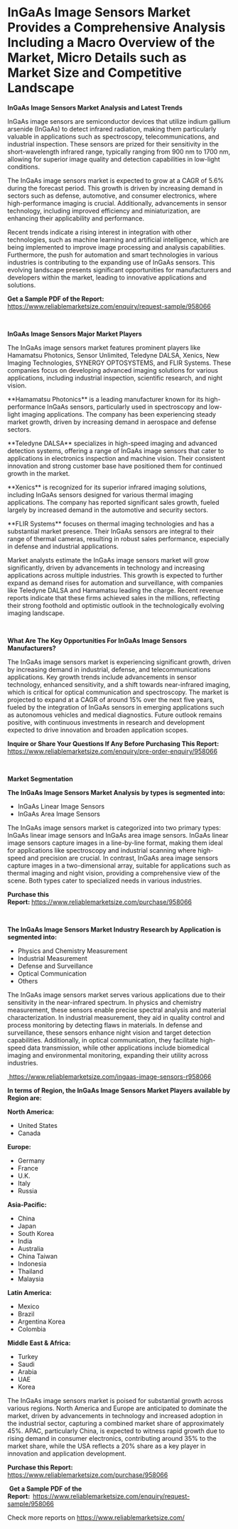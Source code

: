 <p><h1>InGaAs Image Sensors Market Provides a Comprehensive Analysis Including a Macro Overview of the Market, Micro Details such as Market Size and Competitive Landscape</h1></p><p><strong>InGaAs Image Sensors Market Analysis and Latest Trends</strong></p>
<p><p>InGaAs image sensors are semiconductor devices that utilize indium gallium arsenide (InGaAs) to detect infrared radiation, making them particularly valuable in applications such as spectroscopy, telecommunications, and industrial inspection. These sensors are prized for their sensitivity in the short-wavelength infrared range, typically ranging from 900 nm to 1700 nm, allowing for superior image quality and detection capabilities in low-light conditions.</p><p>The InGaAs image sensors market is expected to grow at a CAGR of 5.6% during the forecast period. This growth is driven by increasing demand in sectors such as defense, automotive, and consumer electronics, where high-performance imaging is crucial. Additionally, advancements in sensor technology, including improved efficiency and miniaturization, are enhancing their applicability and performance.</p><p>Recent trends indicate a rising interest in integration with other technologies, such as machine learning and artificial intelligence, which are being implemented to improve image processing and analysis capabilities. Furthermore, the push for automation and smart technologies in various industries is contributing to the expanding use of InGaAs sensors. This evolving landscape presents significant opportunities for manufacturers and developers within the market, leading to innovative applications and solutions.</p></p>
<p><strong>Get a Sample PDF of the Report:&nbsp;</strong> <a href="https://www.reliablemarketsize.com/enquiry/request-sample/958066?utm_campaign=1879&utm_medium=2&utm_source=Github&utm_content=ia&utm_term=10022025&utm_id=ingaas-image-sensors">https://www.reliablemarketsize.com/enquiry/request-sample/958066</a></p>
<p>&nbsp;</p>
<p><strong>InGaAs Image Sensors Major Market Players</strong></p>
<p><p>The InGaAs image sensors market features prominent players like Hamamatsu Photonics, Sensor Unlimited, Teledyne DALSA, Xenics, New Imaging Technologies, SYNERGY OPTOSYSTEMS, and FLIR Systems. These companies focus on developing advanced imaging solutions for various applications, including industrial inspection, scientific research, and night vision.</p><p>**Hamamatsu Photonics** is a leading manufacturer known for its high-performance InGaAs sensors, particularly used in spectroscopy and low-light imaging applications. The company has been experiencing steady market growth, driven by increasing demand in aerospace and defense sectors.</p><p>**Teledyne DALSA** specializes in high-speed imaging and advanced detection systems, offering a range of InGaAs image sensors that cater to applications in electronics inspection and machine vision. Their consistent innovation and strong customer base have positioned them for continued growth in the market.</p><p>**Xenics** is recognized for its superior infrared imaging solutions, including InGaAs sensors designed for various thermal imaging applications. The company has reported significant sales growth, fueled largely by increased demand in the automotive and security sectors.</p><p>**FLIR Systems** focuses on thermal imaging technologies and has a substantial market presence. Their InGaAs sensors are integral to their range of thermal cameras, resulting in robust sales performance, especially in defense and industrial applications.</p><p>Market analysts estimate the InGaAs image sensors market will grow significantly, driven by advancements in technology and increasing applications across multiple industries. This growth is expected to further expand as demand rises for automation and surveillance, with companies like Teledyne DALSA and Hamamatsu leading the charge. Recent revenue reports indicate that these firms achieved sales in the millions, reflecting their strong foothold and optimistic outlook in the technologically evolving imaging landscape.</p></p>
<p>&nbsp;</p>
<p><strong>What Are The Key Opportunities For InGaAs Image Sensors Manufacturers?</strong></p>
<p><p>The InGaAs image sensors market is experiencing significant growth, driven by increasing demand in industrial, defense, and telecommunications applications. Key growth trends include advancements in sensor technology, enhanced sensitivity, and a shift towards near-infrared imaging, which is critical for optical communication and spectroscopy. The market is projected to expand at a CAGR of around 15% over the next five years, fueled by the integration of InGaAs sensors in emerging applications such as autonomous vehicles and medical diagnostics. Future outlook remains positive, with continuous investments in research and development expected to drive innovation and broaden application scopes.</p></p>
<p><strong>Inquire or Share Your Questions If Any Before Purchasing This Report:</strong> <a href="https://www.reliablemarketsize.com/enquiry/pre-order-enquiry/958066?utm_campaign=1879&utm_medium=2&utm_source=Github&utm_content=ia&utm_term=10022025&utm_id=ingaas-image-sensors">https://www.reliablemarketsize.com/enquiry/pre-order-enquiry/958066</a></p>
<p>&nbsp;</p>
<p><strong>Market Segmentation</strong></p>
<p><strong>The InGaAs Image Sensors Market Analysis by types is segmented into:</strong></p>
<p><ul><li>InGaAs Linear Image Sensors</li><li>InGaAs Area Image Sensors</li></ul></p>
<p><p>The InGaAs image sensors market is categorized into two primary types: InGaAs linear image sensors and InGaAs area image sensors. InGaAs linear image sensors capture images in a line-by-line format, making them ideal for applications like spectroscopy and industrial scanning where high-speed and precision are crucial. In contrast, InGaAs area image sensors capture images in a two-dimensional array, suitable for applications such as thermal imaging and night vision, providing a comprehensive view of the scene. Both types cater to specialized needs in various industries.</p></p>
<p><strong>Purchase this Report:&nbsp;</strong><a href="https://www.reliablemarketsize.com/purchase/958066?utm_campaign=1879&utm_medium=2&utm_source=Github&utm_content=ia&utm_term=10022025&utm_id=ingaas-image-sensors">https://www.reliablemarketsize.com/purchase/958066</a></p>
<p>&nbsp;</p>
<p><strong>The InGaAs Image Sensors Market Industry Research by Application is segmented into:</strong></p>
<p><ul><li>Physics and Chemistry Measurement</li><li>Industrial Measurement</li><li>Defense and Surveillance</li><li>Optical Communication</li><li>Others</li></ul></p>
<p><p>The InGaAs image sensors market serves various applications due to their sensitivity in the near-infrared spectrum. In physics and chemistry measurement, these sensors enable precise spectral analysis and material characterization. In industrial measurement, they aid in quality control and process monitoring by detecting flaws in materials. In defense and surveillance, these sensors enhance night vision and target detection capabilities. Additionally, in optical communication, they facilitate high-speed data transmission, while other applications include biomedical imaging and environmental monitoring, expanding their utility across industries.</p></p>
<p><a href="https://www.reliablemarketsize.com/ingaas-image-sensors-r958066?utm_campaign=1879&utm_medium=2&utm_source=Github&utm_content=ia&utm_term=10022025&utm_id=ingaas-image-sensors">&nbsp;https://www.reliablemarketsize.com/ingaas-image-sensors-r958066</a></p>
<p><strong>In terms of Region, the InGaAs Image Sensors Market Players available by Region are:</strong></p>
<p>
    <p> <strong> North America: </strong>
        <ul>
            <li>United States</li>
            <li>Canada</li>
        </ul>
        </p> 
    <p> <strong> Europe: </strong>
        <ul>
            <li>Germany</li>
            <li>France</li>
            <li>U.K.</li>
            <li>Italy</li>
            <li>Russia</li>
        </ul>
        </p> 
    <p> <strong> Asia-Pacific: </strong>
        <ul>
            <li>China</li>
            <li>Japan</li>
            <li>South Korea</li>
            <li>India</li>
            <li>Australia</li>
            <li>China Taiwan</li>
            <li>Indonesia</li>
            <li>Thailand</li>
            <li>Malaysia</li>
        </ul>
        </p> 
    <p> <strong> Latin America: </strong>
        <ul>
            <li>Mexico</li>
            <li>Brazil</li>
            <li>Argentina Korea</li>
            <li>Colombia</li>
        </ul>
        </p> 
    <p> <strong> Middle East & Africa: </strong>
        <ul>
            <li>Turkey</li>
            <li>Saudi</li>
            <li>Arabia</li>
            <li>UAE</li>
            <li>Korea</li>
        </ul>
    </p>
    </p>
<p><p>The InGaAs image sensors market is poised for substantial growth across various regions. North America and Europe are anticipated to dominate the market, driven by advancements in technology and increased adoption in the industrial sector, capturing a combined market share of approximately 45%. APAC, particularly China, is expected to witness rapid growth due to rising demand in consumer electronics, contributing around 35% to the market share, while the USA reflects a 20% share as a key player in innovation and application development.</p></p>
<p><strong>Purchase this Report: </strong><a href="https://www.reliablemarketsize.com/purchase/958066?utm_campaign=1879&utm_medium=2&utm_source=Github&utm_content=ia&utm_term=10022025&utm_id=ingaas-image-sensors">https://www.reliablemarketsize.com/purchase/958066</a></p>
<p>&nbsp;<strong>Get a Sample PDF of the Report:&nbsp;&nbsp;</strong><a href="https://www.reliablemarketsize.com/enquiry/request-sample/958066?utm_campaign=1879&utm_medium=2&utm_source=Github&utm_content=ia&utm_term=10022025&utm_id=ingaas-image-sensors">https://www.reliablemarketsize.com/enquiry/request-sample/958066</a></p>
<p><strong></strong></p>
<p>Check more reports on <a href="https://www.reliablemarketsize.com/?utm_campaign=1879&utm_medium=2&utm_source=Github&utm_content=ia&utm_term=10022025&utm_id=ingaas-image-sensors">https://www.reliablemarketsize.com/</a></p>